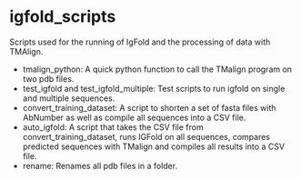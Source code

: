 # igfold_scripts

Scripts used for the running of IgFold and the processing of data with TMAlign.

- tmalign_python: A quick python function to call the TMalign program on two pdb files.
- test_igfold and test_igfold_multiple: Test scripts to run igfold on single and multiple sequences.
- convert_training_dataset: A script to shorten a set of fasta files with AbNumber as well as compile all sequences into a CSV file.
- auto_igfold: A script that takes the CSV file from convert_training_dataset, runs IGFold on all sequences, compares predicted sequences with TMalign and compiles all results into a CSV file.
- rename: Renames all pdb files in a folder.
